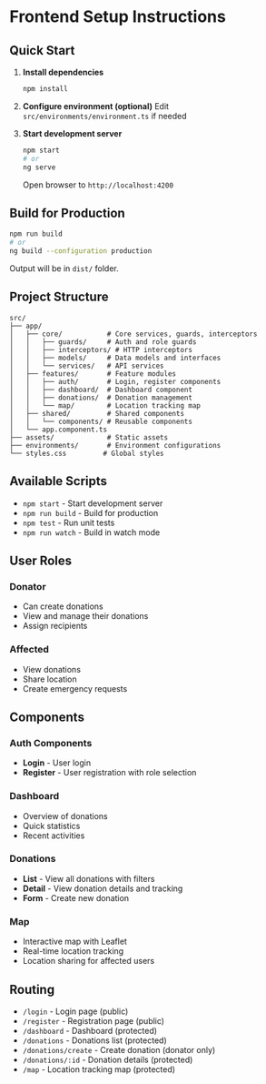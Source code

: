 # Frontend Setup Instructions

## Quick Start

1. **Install dependencies**
   ```bash
   npm install
   ```

2. **Configure environment (optional)**
   Edit `src/environments/environment.ts` if needed

3. **Start development server**
   ```bash
   npm start
   # or
   ng serve
   ```

   Open browser to `http://localhost:4200`

## Build for Production

```bash
npm run build
# or
ng build --configuration production
```

Output will be in `dist/` folder.

## Project Structure

```
src/
├── app/
│   ├── core/           # Core services, guards, interceptors
│   │   ├── guards/     # Auth and role guards
│   │   ├── interceptors/ # HTTP interceptors
│   │   ├── models/     # Data models and interfaces
│   │   └── services/   # API services
│   ├── features/       # Feature modules
│   │   ├── auth/       # Login, register components
│   │   ├── dashboard/  # Dashboard component
│   │   ├── donations/  # Donation management
│   │   └── map/        # Location tracking map
│   ├── shared/         # Shared components
│   │   └── components/ # Reusable components
│   └── app.component.ts
├── assets/             # Static assets
├── environments/       # Environment configurations
└── styles.css         # Global styles
```

## Available Scripts

- `npm start` - Start development server
- `npm run build` - Build for production
- `npm test` - Run unit tests
- `npm run watch` - Build in watch mode

## User Roles

### Donator
- Can create donations
- View and manage their donations
- Assign recipients

### Affected
- View donations
- Share location
- Create emergency requests

## Components

### Auth Components
- **Login** - User login
- **Register** - User registration with role selection

### Dashboard
- Overview of donations
- Quick statistics
- Recent activities

### Donations
- **List** - View all donations with filters
- **Detail** - View donation details and tracking
- **Form** - Create new donation

### Map
- Interactive map with Leaflet
- Real-time location tracking
- Location sharing for affected users

## Routing

- `/login` - Login page (public)
- `/register` - Registration page (public)
- `/dashboard` - Dashboard (protected)
- `/donations` - Donations list (protected)
- `/donations/create` - Create donation (donator only)
- `/donations/:id` - Donation details (protected)
- `/map` - Location tracking map (protected)
